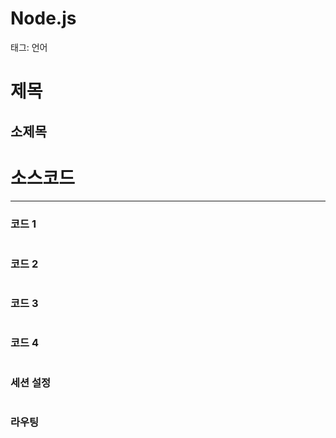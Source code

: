 # Node.js

태그: 언어

# 제목

## 소제목

# 소스코드

---

### 코드 1

```jsx

```

### 코드 2

```jsx

```

### 코드 3

```jsx

```

### 코드 4

```json

```

### 세션 설정

```jsx

```

### 라우팅

```jsx

```